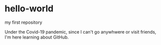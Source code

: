 # hello-world
my first repository

Under the Covid-19 pandemic, since I can't go anywhwere or visit friends, I'm here learning about GitHub.
